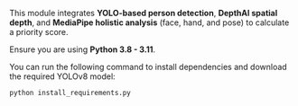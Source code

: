 This module integrates **YOLO-based person detection**, **DepthAI spatial depth**, and **MediaPipe holistic analysis** (face, hand, and pose) to calculate a priority score.


Ensure you are using **Python 3.8 - 3.11**.

You can run the following command to install dependencies and download the required YOLOv8 model:

```bash
python install_requirements.py 
